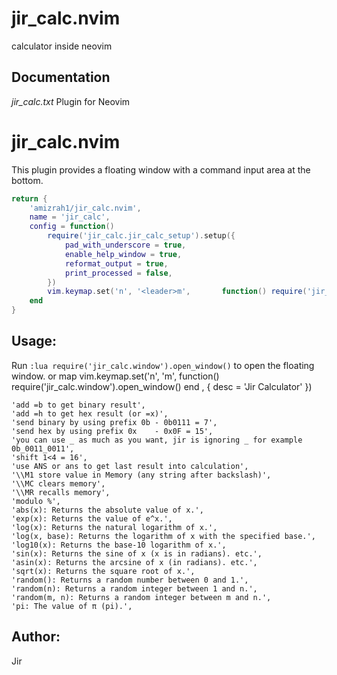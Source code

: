 # jir_calc.nvim

calculator inside neovim

## Documentation
*jir_calc.txt*    Plugin for Neovim

jir_calc.nvim
=============

This plugin provides a floating window with a command input area at the bottom.
```lua
return {
    'amizrah1/jir_calc.nvim',
    name = 'jir_calc',
    config = function()
        require('jir_calc.jir_calc_setup').setup({
            pad_with_underscore = true,
            enable_help_window = true,
            reformat_output = true,
            print_processed = false,
        })
        vim.keymap.set('n', '<leader>m',       function() require('jir_calc.window').open_window() end , { desc = 'Jir Calculator' })
    end
}
```
Usage:
------
Run `:lua require('jir_calc.window').open_window()` to open the floating window.
or map vim.keymap.set('n', '<leader>m',       function() require('jir_calc.window').open_window() end , { desc = 'Jir Calculator' })

    'add =b to get binary result',
    'add =h to get hex result (or =x)',
    'send binary by using prefix 0b - 0b0111 = 7',
    'send hex by using prefix 0x    - 0x0F = 15',
    'you can use _ as much as you want, jir is ignoring _ for example 0b_0011_0011',
    'shift 1<4 = 16',
    'use ANS or ans to get last result into calculation',
    '\\M1 store value in Memory (any string after backslash)',
    '\\MC clears memory',
    '\\MR recalls memory',
    'modulo %',
    'abs(x): Returns the absolute value of x.',
    'exp(x): Returns the value of e^x.',
    'log(x): Returns the natural logarithm of x.',
    'log(x, base): Returns the logarithm of x with the specified base.',
    'log10(x): Returns the base-10 logarithm of x.',
    'sin(x): Returns the sine of x (x is in radians). etc.',
    'asin(x): Returns the arcsine of x (in radians). etc.',
    'sqrt(x): Returns the square root of x.',
    'random(): Returns a random number between 0 and 1.',
    'random(n): Returns a random integer between 1 and n.',
    'random(m, n): Returns a random integer between m and n.',
    'pi: The value of π (pi).',

Author:
-------
Jir
